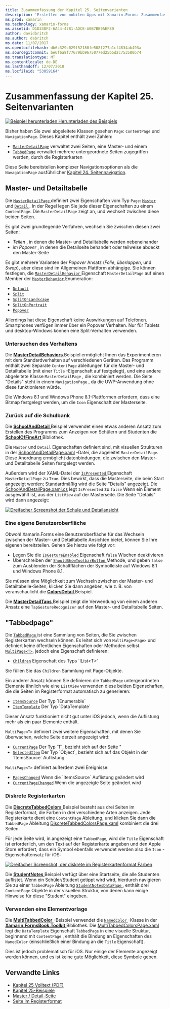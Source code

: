 ```yaml
---
title: Zusammenfassung der Kapitel 25. Seitenvarianten
description: 'Erstellen von mobilen Apps mit Xamarin.Forms: Zusammenfassung der Kapitel 25. Seitenvarianten'
ms.prod: xamarin
ms.technology: xamarin-forms
ms.assetid: D1D348F2-6A44-4781-ADCE-A0B7BB9AEF89
author: davidbritch
ms.author: dabritch
ms.date: 11/07/2017
ms.openlocfilehash: db6c329c029f52180fe508f277a1cf4834ab493a
ms.sourcegitcommit: be6f6a8f77679bb9675077ed25b5d2c753580b74
ms.translationtype: MT
ms.contentlocale: de-DE
ms.lasthandoff: 12/07/2018
ms.locfileid: "53059164"
---
```

# <a name="summary-of-chapter-25-page-varieties"></a>Zusammenfassung der Kapitel 25. Seitenvarianten

[![Beispiel herunterladen](~/media/shared/download.png) Herunterladen des Beispiels](https://github.com/xamarin/xamarin-forms-book-samples/tree/master/Chapter25)

Bisher haben Sie zwei abgeleitete Klassen gesehen `Page`: `ContentPage` und `NavigationPage`. Dieses Kapitel enthält zwei Zahlen:

- [`MasterDetailPage`](xref:Xamarin.Forms.MasterDetailPage) verwaltet zwei Seiten, eine Master- und einem
- [`TabbedPage`](xref:Xamarin.Forms.TabbedPage) verwaltet mehrere untergeordnete Seiten zugegriffen werden, durch die Registerkarten

Diese Seite bereitstellen komplexer Navigationsoptionen als die `NavagationPage` ausführlicher [Kapitel 24. Seitennavigation](~/xamarin-forms/creating-mobile-apps-xamarin-forms/summaries/chapter24.md).

## <a name="master-and-detail"></a>Master- und Detailtabelle

Die [ `MasterDetailPage` ](xref:Xamarin.Forms.MasterDetailPage) definiert zwei Eigenschaften vom Typ `Page`: [ `Master` ](xref:Xamarin.Forms.MasterDetailPage.Master) und [ `Detail` ](xref:Xamarin.Forms.MasterDetailPage.Detail). In der Regel legen Sie jede dieser Eigenschaften zu einem `ContentPage`. Die `MasterDetailPage` zeigt an, und wechselt zwischen diese beiden Seiten.

Es gibt zwei grundlegende Verfahren, wechseln Sie zwischen diesen zwei Seiten:

- *Teilen* , in denen die Master- und Detailtabelle werden nebeneinander
- *im Popover* , in denen die Detailseite behandelt oder teilweise abdeckt den Master-Seite

Es gibt mehrere Varianten der *Popover* Ansatz (*Folie*, *überlappen*, und *Swap*), aber diese sind im Allgemeinen Plattform abhängige. Sie können festlegen, die [ `MasterDetailBehavior` ](xref:Xamarin.Forms.MasterDetailPage.MasterBehavior) Eigenschaft `MasterDetailPage` auf einen Member der [ `MasterBehavior` ](xref:Xamarin.Forms.MasterBehavior) Enumeration:

- [`Default`](xref:Xamarin.Forms.MasterBehavior.Default)
- [`Split`](xref:Xamarin.Forms.MasterBehavior.Split)
- [`SplitOnLandscape`](xref:Xamarin.Forms.MasterBehavior.SplitOnLandscape)
- [`SplitOnPortrait`](xref:Xamarin.Forms.MasterBehavior.SplitOnPortrait)
- [`Popover`](xref:Xamarin.Forms.MasterBehavior.Popover)

Allerdings hat diese Eigenschaft keine Auswirkungen auf Telefonen. Smartphones verfügen immer über ein Popover Verhalten. Nur für Tablets und desktop-Windows können eine Split-Verhalten verwenden.

### <a name="exploring-the-behaviors"></a>Untersuchen des Verhaltens

Die [ **MasterDetailBehaviors** ](https://github.com/xamarin/xamarin-forms-book-samples/tree/master/Chapter25/MasterDetailBehaviors) Beispiel ermöglicht Ihnen das Experimentieren mit dem Standardverhalten auf verschiedenen Geräten. Das Programm enthält zwei Separate `ContentPage` ableitungen für die Master- und Detailtabelle (mit einer `Title` -Eigenschaft auf festgelegt), und eine andere abgeleitete Klasse `MasterDetailPage` , die kombiniert werden. Die Seite "Details" steht in einem `NavigationPage` , da die UWP-Anwendung ohne diese funktionieren würde.

Die Windows 8.1 und Windows Phone 8.1-Plattformen erfordern, dass eine Bitmap festgelegt werden, um die `Icon` Eigenschaft der Masterseite.

### <a name="back-to-school"></a>Zurück auf die Schulbank

Die [ **SchoolAndDetail** ](https://github.com/xamarin/xamarin-forms-book-samples/tree/master/Chapter25/SchoolAndDetail) Beispiel verwendet einen etwas anderen Ansatz zum Erstellen des Programms zum Anzeigen von Schülern und Studenten die [ **SchoolOfFineArt** ](https://github.com/xamarin/xamarin-forms-book-samples/tree/master/Libraries/SchoolOfFineArt) Bibliothek.

Die `Master` und `Detail` Eigenschaften definiert sind, mit visuellen Strukturen in der [SchoolAndDetailPage.xaml](https://github.com/xamarin/xamarin-forms-book-samples/blob/master/Chapter25/SchoolAndDetail/SchoolAndDetail/SchoolAndDetail/SchoolAndDetailPage.xaml) -Datei, die abgeleitet `MasterDetailPage`. Diese Anordnung ermöglicht datenbindungen, die zwischen den Master- und Detailtabelle Seiten festgelegt werden.

Außerdem wird der XAML-Datei der [ `IsPresented` ](xref:Xamarin.Forms.MasterDetailPage.IsPresented) Eigenschaft `MasterDetailPage` zu `True`. Dies bewirkt, dass die Masterseite, die beim Start angezeigt werden; Standardmäßig wird die Seite "Details" angezeigt. Die [SchoolAndDetailPage.xaml.cs](https://github.com/xamarin/xamarin-forms-book-samples/blob/master/Chapter25/SchoolAndDetail/SchoolAndDetail/SchoolAndDetail/SchoolAndDetailPage.xaml.cs) legt `IsPresented` zu `false` Wenn ein Element ausgewählt ist, aus der `ListView` auf der Masterseite. Die Seite "Details" wird dann angezeigt:

[![Dreifacher Screenshot der Schule und Detailansicht](images/ch25fg09-small.png "Detailseite aus einem MasterDetailPage")](images/ch25fg09-large.png#lightbox "Detailseite aus einem MasterDetailPage")

### <a name="your-own-user-interface"></a>Eine eigene Benutzeroberfläche

Obwohl Xamarin.Forms eine Benutzeroberfläche für das Wechseln zwischen der Master- und Detailtabelle Ansichten bietet, können Sie Ihre eigenen bereitstellen. Gehen Sie hierzu wie folgt vor:

- Legen Sie die [ `IsGestureEnabled` ](xref:Xamarin.Forms.MasterDetailPage.IsGestureEnabled) Eigenschaft `false` Wischen deaktivieren
- Überschreiben der [ `ShouldShowToolbarButton` ](xref:Xamarin.Forms.MasterDetailPage.ShouldShowToolbarButton) Methode, und geben `false` zum Ausblenden der Schaltflächen der Symbolleiste auf Windows 8.1 und Windows Phone 8.1.

Sie müssen eine Möglichkeit zum Wechseln zwischen der Master- und Detailtabelle-Seiten, klicken Sie dann angeben, wie z. B. von veranschaulicht die [ **ColorsDetail** ](https://github.com/xamarin/xamarin-forms-book-samples/tree/master/Chapter25/ColorsDetails) Beispiel.

Die [ **MasterDetailTaps** ](https://github.com/xamarin/xamarin-forms-book-samples/tree/master/Chapter25/MasterDetailTaps) Beispiel zeigt die Verwendung von einem anderen Ansatz eine `TapGestureRecognizer` auf den Master- und Detailtabelle Seiten.

## <a name="tabbedpage"></a>"Tabbedpage"

Die [ `TabbedPage` ](xref:Xamarin.Forms.TabbedPage) ist eine Sammlung von Seiten, die Sie zwischen Registerkarten wechseln können. Es leitet sich von `MultiPage<Page>` und definiert keine öffentlichen Eigenschaften oder Methoden selbst. [`MultiPage<T>`](xref:Xamarin.Forms.MultiPage`1), jedoch eine Eigenschaft definieren:

- [`Children`](xref:Xamarin.Forms.MultiPage`1.Children) Eigenschaft des Typs `IList<T>`

Sie füllen Sie das `Children` Sammlung mit Page-Objekte.

Ein anderer Ansatz können Sie definieren die `TabbedPage` untergeordneten Elemente ähnlich wie eine `ListView` verwenden diese beiden Eigenschaften, die die Seiten im Registerformat automatisch zu generieren:

- [`ItemsSource`](xref:Xamarin.Forms.MultiPage`1.ItemsSource) Der Typ `IEnumerable`
- [`ItemTemplate`](xref:Xamarin.Forms.MultiPage`1.ItemTemplate) Der Typ `DataTemplate`

Dieser Ansatz funktioniert nicht gut unter iOS jedoch, wenn die Auflistung mehr als ein paar Elemente enthält.

`MultiPage<T>` definiert zwei weitere Eigenschaften, mit denen Sie überwachen, welche Seite derzeit angezeigt wird:

- [`CurrentPage`](xref:Xamarin.Forms.MultiPage`1.CurrentPage) Der Typ `T`, bezieht sich auf der Seite "
- [`SelectedItem`](xref:Xamarin.Forms.MultiPage`1.SelectedItem) Der Typ `Object`, bezieht sich auf das Objekt in der `ItemsSource` Auflistung

`MultiPage<T>` definiert außerdem zwei Ereignisse:

- [`PagesChanged`](xref:Xamarin.Forms.MultiPage`1.PagesChanged) Wenn die `ItemsSource` Auflistung geändert wird
- [`CurrentPageChanged`](xref:Xamarin.Forms.MultiPage`1.CurrentPageChanged) Wenn die angezeigte Seite geändert wird

### <a name="discrete-tab-pages"></a>Diskrete Registerkarten

Die [ **DiscreteTabbedColors** ](https://github.com/xamarin/xamarin-forms-book-samples/tree/master/Chapter25/DiscreteTabbedColors) Beispiel besteht aus drei Seiten im Registerformat, die Farben in drei verschiedene Arten anzeigen. Jede Registerkarte dient eine `ContentPage` Ableitung, und klicken Sie dann die `TabbedPage` Ableitung [DiscreteTabbedColorsPage.xaml](https://github.com/xamarin/xamarin-forms-book-samples/blob/master/Chapter25/DiscreteTabbedColors/DiscreteTabbedColors/DiscreteTabbedColors/DiscreteTabbedColorsPage.xaml) kombiniert die drei Seiten.

Für jede Seite wird, in angezeigt eine `TabbedPage`, wird die `Title` Eigenschaft ist erforderlich, um den Text auf der Registerkarte angeben und den Apple Store erfordert, dass ein Symbol ebenfalls verwendet werden also die `Icon` -Eigenschaftensatz für iOS:

[![Dreifacher Screenshot, der diskrete im Registerkartenformat Farben](images/ch25fg13-small.png "\"tabbedpage\"")](images/ch25fg13-large.png#lightbox "\"tabbedpage\"")

Die [ **StudentNotes** ](https://github.com/xamarin/xamarin-forms-book-samples/tree/master/Chapter25/StudentNotes) Beispiel verfügt über eine Startseite, die alle Studenten auflistet. Wenn ein Schüler/Student getippt wird wird, hierdurch navigieren Sie zu einer `TabbedPage` Ableitung [ `StudentNotesDataPage` ](https://github.com/xamarin/xamarin-forms-book-samples/blob/master/Chapter25/StudentNotes/StudentNotes/StudentNotes/StudentNotesDataPage.xaml), enthält drei `ContentPage` Objekte in der visuellen Struktur, von denen kann einige Hinweise für diese "Student" eingeben.

### <a name="using-an-itemtemplate"></a>Verwenden eine Elementvorlage

Die [ **MultiTabbedColor** ](https://github.com/xamarin/xamarin-forms-book-samples/tree/master/Chapter25/MultiTabbedColors) -Beispiel verwendet die [ `NamedColor` ](https://github.com/xamarin/xamarin-forms-book-samples/blob/master/Libraries/Xamarin.FormsBook.Toolkit/Xamarin.FormsBook.Toolkit/NamedColor.cs) -Klasse in der [ **Xamarin.FormsBook.Toolkit** ](https://github.com/xamarin/xamarin-forms-book-samples/tree/master/Libraries/Xamarin.FormsBook.Toolkit) Bibliothek. Die [MultiTabbedColorsPage.xaml](https://github.com/xamarin/xamarin-forms-book-samples/blob/master/Chapter25/MultiTabbedColors/MultiTabbedColors/MultiTabbedColors/MultiTabbedColorsPage.xaml) legt die `DataTemplate` Eigenschaft `TabbedPage` in eine visuelle Struktur, beginnend mit `ContentPage` , enthält die Bindung an Eigenschaften des `NamedColor` (einschließlich einer Bindung an die `Title` Eigenschaft).

Dies ist jedoch problematisch für iOS. Nur einige der Elemente angezeigt werden können, und es ist keine gute Möglichkeit, diese Symbole geben.



## <a name="related-links"></a>Verwandte Links

- [Kapitel 25 Volltext (PDF)](https://download.xamarin.com/developer/xamarin-forms-book/XamarinFormsBook-Ch25-Apr2016.pdf)
- [Kapitel 25-Beispiele](https://github.com/xamarin/xamarin-forms-book-samples/tree/master/Chapter25)
- [Master / Detail-Seite](~/xamarin-forms/app-fundamentals/navigation/master-detail-page.md)
- [Seite im Registerformat](~/xamarin-forms/app-fundamentals/navigation/tabbed-page.md)
